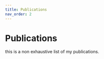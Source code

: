 ```yaml
---
title: Publications
nav_order: 2
---
```


# Publications

this is a non exhaustive list of my publications.